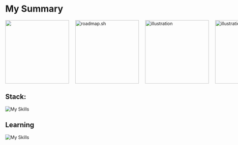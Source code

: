 # My Summary
<div style="display: flex; flex-direction: row; gap: 20px; align-items: center;">
  <a href="https://github.com/Zafkiel45/convoychat">
  <img height=200  src="https://github-readme-stats.vercel.app/api/top-langs?username=Zafkiel45&show_icons=true&theme=tokyonight&layout=compact&langs_count=8&card_width=200" />
</a>
<a href="https://roadmap.sh"><img height="200" src="https://roadmap.sh/card/wide/67096eb6fb4be684db396ab4?variant=dark&roadmaps=computer-science%2Ctypescript%2Cjavascript%2Cbackend" alt="roadmap.sh"/></a>
  <img height="200" src="https://media1.tenor.com/m/TYNpGhXizs0AAAAC/wrecksmgee-hajime.gif" alt="illustration" />
  <img height="200" src="https://media1.tenor.com/m/D0uqUaBmhOsAAAAC/let-him-cook-magic.gif" alt="illustration" />

</div>




## Stack:

![My Skills](https://go-skill-icons.vercel.app/api/icons?i=js,html,css,typescript,sass,nextjs,tailwindcss,react,nodejs,bun,figma,jwt,windows,vercel,vscode,prettier,astro)

## Learning 
![My Skills](https://go-skill-icons.vercel.app/api/icons?i=sqlite,postgresql,python)

